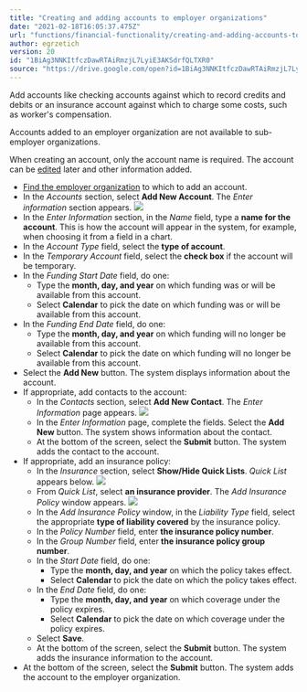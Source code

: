 ```yaml
---
title: "Creating and adding accounts to employer organizations"
date: "2021-02-18T16:05:37.475Z"
url: "functions/financial-functionality/creating-and-adding-accounts-to-employer-organizations.html"
author: egrzetich
version: 20
id: "1BiAg3NNKItfczDawRTAiRmzjL7LyiE3AKSdrfQLTXR0"
source: "https://drive.google.com/open?id=1BiAg3NNKItfczDawRTAiRmzjL7LyiE3AKSdrfQLTXR0"
---
```

Add accounts like checking accounts against which to record credits and debits or an insurance account against which to charge some costs, such as worker's compensation.

Accounts added to an employer organization are not available to sub-employer organizations.

When creating an account, only the account name is required. The account can be [edited](editing-employer-organization-accounts.html) later and other information added.

* [Find the employer organization](finding-employer-organizations.html) to which to add an account.
* In the <em>Accounts</em> section, select <strong>Add New Account</strong>. The <em>Enter information</em> section appears.  ![](creating-and-adding-accounts-to-employer-organizations.images/image1.png)
* In the <em>Enter Information</em> section, in the <em>Name</em> field, type a <strong>name for the account</strong>. This is how the account will appear in the system, for example, when choosing it from a field in a chart.
* In the <em>Account Type</em> field, select the <strong>type of account</strong>. 
* In the <em>Temporary Account</em> field, select the <strong>check box</strong> if the account will be temporary. 
* In the <em>Funding Start Date</em> field, do one:
    * Type the <strong>month, day, and year</strong> on which funding was or will be available from this account.
    * Select <strong>Calendar</strong> to pick the date on which funding was or will be available from this account.
* In the <em>Funding End Date</em> field, do one:
    * Type the <strong>month, day, and year</strong> on which funding will no longer be available from this account.
    * Select <strong>Calendar</strong> to pick the date on which funding will no longer be available from this account.
* Select the <strong>Add New</strong> button. The system displays information about the account.
* If appropriate, add contacts to the account:
    * In the <em>Contacts</em> section, select <strong>Add New Contact</strong>. The <em>Enter Information</em> page appears.  ![](creating-and-adding-accounts-to-employer-organizations.images/image3.png)
    * In the <em>Enter Information</em> page, complete the fields. Select the <strong>Add New</strong> button. The system shows information about the contact.
    * At the bottom of the screen, select the <strong>Submit</strong> button. The system adds the contact to the account.
* If appropriate, add an insurance policy: 
    * In the <em>Insurance</em> section, select <strong>Show/Hide Quick Lists</strong>. <em>Quick List</em> appears below.  ![](creating-and-adding-accounts-to-employer-organizations.images/image2.png)
    * From <em>Quick List</em>, select <strong>an insurance provider</strong>. The <em>Add Insurance Policy</em> window appears.  ![](creating-and-adding-accounts-to-employer-organizations.images/image4.png)
    * In the <em>Add Insurance Policy</em> window, in the <em>Liability Type</em> field, select the appropriate <strong>type of liability covered</strong> by the insurance policy.
    * In the <em>Policy Number</em> field, enter <strong>the insurance policy number</strong>.
    * In the <em>Group Number</em> field, enter <strong>the insurance policy group number</strong>.
    * In the <em>Start Date</em> field, do one:
        * Type the <strong>month, day, and year</strong> on which the policy takes effect.
        * Select <strong>Calendar</strong> to pick the date on which the policy takes effect.
    * In the <em>End Date</em> field, do one:
        * Type the <strong>month, day, and year</strong> on which coverage under the policy expires.
        * Select <strong>Calendar</strong> to pick the date on which coverage under the policy expires.
    * Select <strong>Save</strong>.
    * At the bottom of the screen, select the <strong>Submit</strong> button. The system adds the insurance information to the account.
* At the bottom of the screen, select the <strong>Submit</strong> button. The system adds the account to the employer organization.
